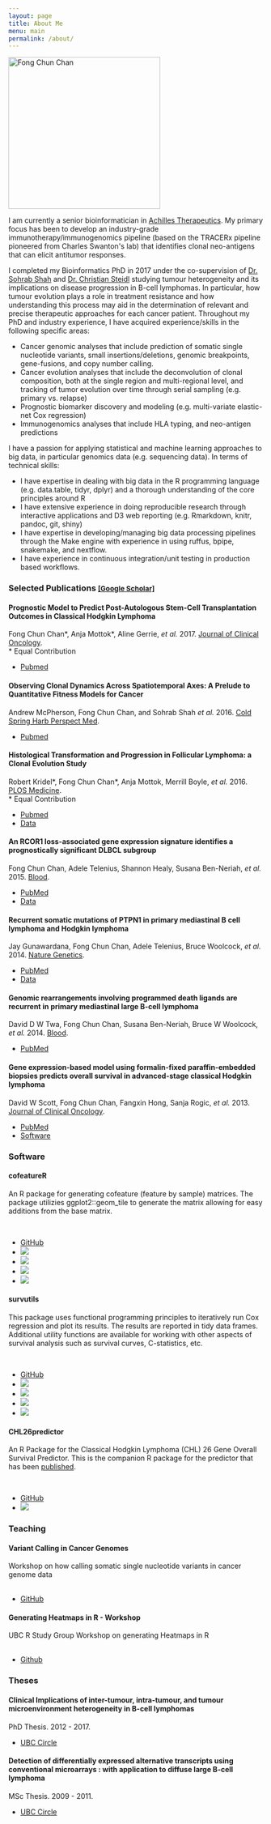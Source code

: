 ```yaml
---
layout: page
title: About Me
menu: main
permalink: /about/
---
```


<img src="{{ site.url }}/assets/fong-internet.jpg" alt="Fong Chun Chan" style="width: 300px;" class="floatright" />

I am currently a senior bioinformatician in [Achilles Therapeutics](http://achillestx.com/). My primary focus has been to develop an industry-grade immunotherapy/immunogenomics pipeline (based on the TRACERx pipeline pioneered from Charles Swanton's lab) that identifies clonal neo-antigens that can elicit antitumor responses.

I completed my Bioinformatics PhD in 2017 under the co-supervision of [Dr. Sohrab Shah](http://compbio.bccrc.ca/) and [Dr. Christian Steidl](http://steidllab.med.ubc.ca/) studying tumour heterogeneity and its implications on disease progression in B-cell lymphomas. In particular, how tumour evolution plays a role in treatment resistance and how understanding this process may aid in the determination of relevant and precise therapeutic approaches for each cancer patient. Throughout my PhD and industry experience, I have acquired experience/skills in the following specific areas:

* Cancer genomic analyses that include prediction of somatic single nucleotide variants, small insertions/deletions, genomic breakpoints, gene-fusions, and copy number calling.
* Cancer evolution analyses that include the deconvolution of clonal composition, both at the single region and multi-regional level, and tracking of tumor evolution over time through serial sampling (e.g. primary vs. relapse)
* Prognostic biomarker discovery and modeling (e.g. multi-variate elastic-net Cox regression)
* Immunogenomics analyses that include HLA typing, and neo-antigen predictions

I have a passion for applying statistical and machine learning approaches to big data, in particular genomics data (e.g. sequencing data). In terms of technical skills:

* I have expertise in dealing with big data in the R programming language (e.g. data.table, tidyr, dplyr) and a thorough understanding of the core principles around R
* I have extensive experience in doing reproducible research through interactive applications and D3 web reporting (e.g. Rmarkdown, knitr, pandoc, git, shiny)
* I have expertise in developing/managing big data processing pipelines through the Make engine with experience in using ruffus, bpipe, snakemake, and nextflow. 
* I have experience in continuous integration/unit testing in production based workflows.

<h3>Selected Publications <small><a href="https://scholar.google.co.in/citations?user=BbZVuYMAAAAJ&hl=en&oi=ao" target="_new">[Google Scholar]</a></small>
</h3>

<div class="list-group">
  <div class="list-group-item">
    <h4 class="list-group-item-heading">Prognostic Model to Predict Post-Autologous Stem-Cell Transplantation Outcomes in Classical Hodgkin Lymphoma</h4>
    <div>Fong Chun Chan*, Anja Mottok*, Aline Gerrie, <i>et al.</i> 2017. <a href="http://ascopubs.org/journal/jco">Journal of Clinical Oncology</a>.</div>
    <div>* Equal Contribution</div>
    <div>
      <ul class="list-inline">
         <li><a href="https://www.ncbi.nlm.nih.gov/pubmed/28898161"><span class="label label-success">Pubmed</span></a></li>
      </ul>
    </div>
  </div>
  <div class="list-group-item">
    <h4 class="list-group-item-heading">Observing Clonal Dynamics Across Spatiotemporal Axes: A Prelude to Quantitative Fitness Models for Cancer</h4>
    <div>Andrew McPherson, Fong Chun Chan, and Sohrab Shah <i>et al.</i> 2016. <a href="http://perspectivesinmedicine.cshlp.org/">Cold Spring Harb Perspect Med</a>.</div>
    <div>
      <ul class="list-inline">
         <li><a href="https://www.ncbi.nlm.nih.gov/pubmed/28630229"><span class="label label-success">Pubmed</span></a></li>
      </ul>
    </div>
  </div>
  <div class="list-group-item">
    <h4 class="list-group-item-heading">Histological Transformation and Progression in Follicular Lymphoma: a Clonal Evolution Study</h4>
    <div>Robert Kridel*, Fong Chun Chan*, Anja Mottok, Merrill Boyle, <i>et al.</i> 2016. <a href="http://journals.plos.org/plosmedicine/">PLOS Medicine</a>.</div>
    <div>* Equal Contribution</div>
    <div>
      <ul class="list-inline">
         <li><a href="https://www.ncbi.nlm.nih.gov/pubmed/27959929"><span class="label label-success">Pubmed</span></a></li>
         <li><a href="https://www.ebi.ac.uk/ega/studies/EGAS00001001709"><span class="label label-info">Data</span></a></li>
      </ul>
    </div>
  </div>
  <div class="list-group-item">
    <h4 class="list-group-item-heading">An RCOR1 loss-associated gene expression signature identifies a prognostically significant DLBCL subgroup</h4>
    <div>Fong Chun Chan, Adele Telenius, Shannon Healy, Susana Ben-Neriah, <i>et al.</i> 2015. <a href="http://www.bloodjournal.org/">Blood</a>.</div>
    <div>
      <ul class="list-inline">
         <li><a href="http://www.ncbi.nlm.nih.gov/pubmed/25395426"><span class="label label-success">PubMed</span></a></li>
         <li><a href="https://www.ebi.ac.uk/ega/studies/EGAS00001001000"><span class="label label-info">Data</span></a></li>
      </ul>
    </div>
  </div>
  <div class="list-group-item">
    <h4 class="list-group-item-heading">Recurrent somatic mutations of PTPN1 in primary mediastinal B cell lymphoma and Hodgkin lymphoma</h4>
    <div>Jay Gunawardana, Fong Chun Chan, Adele Telenius, Bruce Woolcock, <i>et al.</i> 2014. <a href="http://www.nature.com/ng/index.html">Nature Genetics</a>.</div>
    <div>
      <ul class="list-inline">
         <li><a href="http://www.ncbi.nlm.nih.gov/pubmed/24531327"><span class="label label-success">PubMed</span></a></li>
         <li><a href="https://www.ebi.ac.uk/ega/studies/EGAS00001000554"><span class="label label-info">Data</span></a></li>
      </ul>
    </div>
  </div>
  <div class="list-group-item">
    <h4 class="list-group-item-heading">Genomic rearrangements involving programmed death ligands are recurrent in primary mediastinal large B-cell lymphoma</h4>
    <div>David D W Twa, Fong Chun Chan, Susana Ben-Neriah, Bruce W Woolcock, <i>et al.</i> 2014. <a href="http://www.bloodjournal.org/">Blood</a>.</div>
    <div>
      <ul class="list-inline">
         <li><a href="http://www.ncbi.nlm.nih.gov/pubmed/24497532"><span class="label label-success">PubMed</span></a></li>
      </ul>
    </div>
  </div>
  <div class="list-group-item">
    <h4 class="list-group-item-heading">Gene expression-based model using formalin-fixed paraffin-embedded biopsies predicts overall survival in advanced-stage classical Hodgkin lymphoma</h4>
    <div>David W Scott, Fong Chun Chan, Fangxin Hong, Sanja Rogic, <i>et al.</i> 2013. <a href="http://ascopubs.org/journal/jco">Journal of Clinical Oncology</a>.</div>
    <div>
      <ul class="list-inline">
         <li><a href="http://www.ncbi.nlm.nih.gov/pubmed/23182984"><span class="label label-success">PubMed</span></a></li>
         <li><a href="https://github.com/tinyheero/CHL26predictor"><span class="label label-primary">Software</span></a></li>
      </ul>
    </div>
</div>

<h3>Software</h3>

<div class="list-group">
  <div class="list-group-item">
    <h4 class="list-group-item-heading">cofeatureR</h4>
    <p class="list-group-item-text">An R package for generating cofeature (feature by sample) matrices. The package utilizies ggplot2::geom_tile to generate the matrix allowing for easy additions from the base matrix.</p>
		<br />
		<ul class="list-inline">
		  <li><i class="fa fa-github fa-lg"></i> <a href="https://github.com/tinyheero/cofeatureR">GitHub</a></li>
			<li><a href="https://cran.rstudio.com/web/packages/cofeatureR"><img src="http://www.r-pkg.org/badges/version/cofeatureR" /></a></li>
      <li><a href="https://cran.rstudio.com/web/packages/cofeatureR"><img src="http://cranlogs.r-pkg.org/badges/cofeatureR" /></a></li>
      <li><a href="https://cran.rstudio.com/web/packages/cofeatureR"><img src="https://cranlogs.r-pkg.org/badges/grand-total/cofeatureR" /></a></li>
			<li><a href="https://anaconda.org/fongchun/r-cofeaturer"> <img src="https://anaconda.org/fongchun/r-cofeaturer/badges/version.svg" /> </a></li>
		</ul>
  </div>
  <div class="list-group-item">
    <h4 class="list-group-item-heading">survutils</h4>
    <p class="list-group-item-text">This package uses functional programming principles to iteratively run Cox regression and plot its results. The results are reported in tidy data frames. Additional utility functions are available for working with other aspects of survival analysis such as survival curves, C-statistics, etc.</p>
		<br />
		<ul class="list-inline">
		  <li><i class="fa fa-github fa-lg"></i> <a href="https://github.com/tinyheero/survutils">GitHub</a></li>
			<li><a href="https://cran.rstudio.com/web/packages/survutils"> <img src="http://www.r-pkg.org/badges/version/survutils" /></a></li>
      <li><a href="https://cran.rstudio.com/web/packages/survutils"> <img src="http://cranlogs.r-pkg.org/badges/survutils" /></a></li>
      <li><a href="https://cran.rstudio.com/web/packages/survutils"> <img src="https://cranlogs.r-pkg.org/badges/grand-total/survutils" /></a></li>
      <li><a href="https://anaconda.org/fongchun/r-survutils"> <img src="https://anaconda.org/fongchun/r-survutils/badges/version.svg" /></a></li>
		</ul>
  </div>
  <div class="list-group-item">
    <h4 class="list-group-item-heading">CHL26predictor</h4>
		<p class="list-group-item-text">An R Package for the Classical Hodgkin Lymphoma (CHL) 26 Gene Overall Survival Predictor. This is the companion R package for the predictor that has been <a href="http://www.ncbi.nlm.nih.gov/pubmed/23182984">published</a>.</p>
		<br />
		<ul class="list-inline">
		  <li><i class="fa fa-github fa-lg"></i> <a href="https://github.com/tinyheero/CHL26predictor">GitHub</a></li>
      <li><a href="https://anaconda.org/fongchun/chl26predictor"> <img src="https://anaconda.org/fongchun/chl26predictor/badges/version.svg" /> </a></li>
		</ul>
  </div>
</div>

<h3>Teaching</h3>

<div class="list-group">
  <div class="list-group-item">
    <h4 class="list-group-item-heading">Variant Calling in Cancer Genomes</h4>
    <div>Workshop on how calling somatic single nucleotide variants in cancer genome data</div>
		<br />
    <div>
      <ul class="list-inline">
        <li><i class="fa fa-github fa-lg"></i> <a href="https://github.com/tinyheero/variant_calling_in_cancer_genomes_seminar">GitHub</a></li>
      </ul>
    </div>
  </div>
  <div class="list-group-item">
    <h4 class="list-group-item-heading">Generating Heatmaps in R - Workshop</h4>
    <div>UBC R Study Group Workshop on generating Heatmaps in R</div>
		<br />
    <div>
      <ul class="list-inline">
        <li><i class="fa fa-github fa-lg"></i> <a href="https://github.com/tinyheero/R-Heatmaps">Github</a></li>
      </ul>
    </div>
</div>

<h3>Theses</h3>

<div class="list-group">
  <div class="list-group-item">
    <h4 class="list-group-item-heading">Clinical Implications of inter-tumour, intra-tumour, and tumour microenvironment heterogeneity in B-cell lymphomas</h4>
    <div>PhD Thesis. 2012 - 2017.</div>
    <div>
      <ul class="list-inline">
         <li><a href="http://hdl.handle.net/2429/61022"><span class="label label-success">UBC Circle</span></a></li>
      </ul>
    </div>
  </div>
  <div class="list-group-item">
    <h4 class="list-group-item-heading">Detection of differentially expressed alternative transcripts using conventional microarrays : with application to diffuse large B-cell lymphoma</h4>
    <div>MSc Thesis. 2009 - 2011.</div>
    <div>
      <ul class="list-inline">
         <li><a href="http://hdl.handle.net/2429/39846"><span class="label label-success">UBC Circle</span></a></li>
      </ul>
    </div>
</div>
